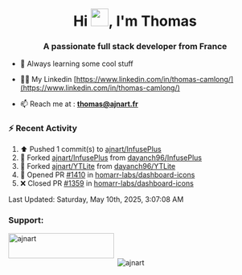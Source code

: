 <h1 align="center">Hi <img height="35px" src="https://raw.githubusercontent.com/MartinHeinz/MartinHeinz/master/wave.gif" width="35px"/>, I'm Thomas</h1>
<h3 align="center">A passionate full stack developer from France</h3>

- 🌱 Always learning some cool stuff 

- 👨‍💻 My Linkedin [https://www.linkedin.com/in/thomas-camlong/](https://www.linkedin.com/in/thomas-camlong/)

- 📫 Reach me at : **thomas@ajnart.fr**

### :zap: Recent Activity

<!--RECENT_ACTIVITY:start-->
1. ⬆️ Pushed 1 commit(s) to [ajnart/InfusePlus](https://github.com/ajnart/InfusePlus)<br>
2. 🔱 Forked [ajnart/InfusePlus](https://github.com/ajnart/InfusePlus) from [dayanch96/InfusePlus](https://github.com/dayanch96/InfusePlus)<br>
3. 🔱 Forked [ajnart/YTLite](https://github.com/ajnart/YTLite) from [dayanch96/YTLite](https://github.com/dayanch96/YTLite)<br>
4. 💪 Opened PR [#1410](https://github.com/homarr-labs/dashboard-icons/pull/1410) in [homarr-labs/dashboard-icons](https://github.com/homarr-labs/dashboard-icons)<br>
5. ❌ Closed PR [#1359](https://github.com/homarr-labs/dashboard-icons/pull/1359) in [homarr-labs/dashboard-icons](https://github.com/homarr-labs/dashboard-icons)<br>
<!--RECENT_ACTIVITY:end-->

<!--RECENT_ACTIVITY:last_update-->
Last Updated: Saturday, May 10th, 2025, 3:07:08 AM
<!--RECENT_ACTIVITY:last_update_end-->
<h3 align="left">Support:</h3>
<p><a href="https://ko-fi.com/ajnart"> <img align="left" src="https://cdn.ko-fi.com/cdn/kofi3.png?v=3" height="50" width="210" alt="ajnart" /></a></p><br><br>

<p>&nbsp;<img align="center" src="https://github-readme-stats.vercel.app/api?username=ajnart&show_icons=true&theme=tokyonight&locale=en" alt="ajnart" /></p>
